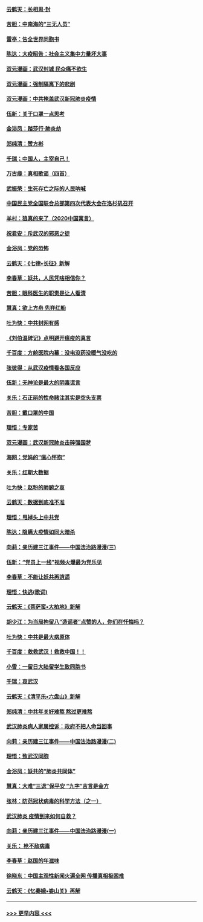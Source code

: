 #### [云鹤天：长相思‧封](../pages/nsc993/n11864006.md?t=02122333) 
#### [苦胆：中南海的“三无人员”](../pages/nsc993/n11862997.md?t=02122333) 
#### [雷亭：告全世界同胞书](../pages/nsc993/n11862572.md?t=02122333) 
#### [陈达：大疫昭告：社会主义集中力量坏大事](../pages/nsc993/n11859419.md?t=02122333) 
#### [双元漫画：武汉封城 民众痛不欲生](../pages/nsc993/n11859287.md?t=02122333) 
#### [双元漫画：强制隔离下的悲剧](../pages/nsc993/n11859244.md?t=02122333) 
#### [双元漫画：中共掩盖武汉新冠肺炎疫情](../pages/nsc993/n11858249.md?t=02122333) 
#### [伍新：关于口罩一点思考](../pages/nsc993/n11859195.md?t=02122333) 
#### [金浴凤：踏莎行‧肺炎劫](../pages/nsc993/n11858227.md?t=02122333) 
#### [郑纯清：赞方彬](../pages/nsc993/n11856803.md?t=02122333) 
#### [千瑞；中国人，主宰自己！](../pages/nsc993/n11856793.md?t=02122333) 
#### [万古缘：真相歌谣（四首）](../pages/nsc993/n11856263.md?t=02122333) 
#### [武振荣：生死存亡之际的人民呐喊](../pages/nsc993/n11856256.md?t=02122333) 
#### [中国民主党全国联合总部第四次代表大会在洛杉矶召开](../pages/nsc993/n11856344.md?t=02122333) 
#### [羊村：狼真的来了（2020中国寓言）](../pages/nsc993/n11856229.md?t=02122333) 
#### [祝君安：斥武汉的邪恶之徒](../pages/nsc993/n11855861.md?t=02122333) 
#### [金浴凤：党的恐怖](../pages/nsc993/n11855849.md?t=02122333) 
#### [云鹤天：《七律▪长征》新解](../pages/nsc993/n11855479.md?t=02122333) 
#### [李春草：妖共，人民凭啥相信你？](../pages/nsc993/n11855196.md?t=02122333) 
#### [苦胆：眼科医生的职责是让人看清](../pages/nsc993/n11853840.md?t=02122333) 
#### [慧真：欲上方舟 先弃红船](../pages/nsc993/n11853483.md?t=02122333) 
#### [吐为快：中共封网有感](../pages/nsc993/n11852575.md?t=02122333) 
#### [《刘伯温碑记》点明避开瘟疫的真言](../pages/nsc993/n11852128.md?t=02122333) 
#### [千百度：方舱医院内幕：没电没药没暖气没吃的](../pages/nsc993/n11850211.md?t=02122333) 
#### [张彼得：从武汉疫情看各国反应](../pages/nsc993/n11850102.md?t=02122333) 
#### [伍新：无神论是最大的阴毒谎言](../pages/nsc993/n11846129.md?t=02122333) 
#### [关乐：石正丽的性命赌注其实是空头支票](../pages/nsc993/n11846109.md?t=02122333) 
#### [苦胆：戴口罩的中国](../pages/nsc993/n11845576.md?t=02122333) 
#### [理悟：专家苦](../pages/nsc993/n11845564.md?t=02122333) 
#### [双元漫画：武汉新冠肺炎击碎强国梦](../pages/nsc993/n11843320.md?t=02122333) 
#### [海网：党妈的“瘟心怀抱”](../pages/nsc993/n11840740.md?t=02122333) 
#### [关乐：红朝大数据](../pages/nsc993/n11840675.md?t=02122333) 
#### [吐为快：赵粉的肺腑之哀](../pages/nsc993/n11840618.md?t=02122333) 
#### [云鹤天：数据到底准不准](../pages/nsc993/n11840325.md?t=02122333) 
#### [理悟：甩掉头上中共党](../pages/nsc993/n11838826.md?t=02122333) 
#### [陈达：隐瞒大疫情如同大暗杀](../pages/nsc993/n11838771.md?t=02122333) 
#### [向莉：亲历建三江事件——中国法治路漫漫(三)](../pages/nsc993/n11831825.md?t=02122333) 
#### [伍新：“党员上一线”视频火爆最为党乐见](../pages/nsc993/n11838200.md?t=02122333) 
#### [李春草：不能让妖共再逍遥](../pages/nsc993/n11838102.md?t=02122333) 
#### [理悟：快逃(歌词)](../pages/nsc993/n11838083.md?t=02122333) 
#### [云鹤天：《菩萨蛮▪大柏地》新解](../pages/nsc993/n11838059.md?t=02122333) 
#### [胡少江：为当局拘留八“造谣者”点赞的人，你们在忏悔吗？](../pages/nsc993/n11836801.md?t=02122333) 
#### [吐为快：中共是最大病原体](../pages/nsc993/n11836748.md?t=02122333) 
#### [千百度：救救武汉！救救中国！！](../pages/nsc993/n11836145.md?t=02122333) 
#### [小雪：一留日大陆留学生致同胞书](../pages/nsc993/n11834624.md?t=02122333) 
#### [千瑞：哀武汉](../pages/nsc993/n11833647.md?t=02122333) 
#### [云鹤天：《清平乐▪六盘山》新解](../pages/nsc993/n11833611.md?t=02122333) 
#### [郑纯清：中共年关好难熬 熬过更难熬](../pages/nsc993/n11833489.md?t=02122333) 
#### [武汉肺炎病人家属控诉：政府不把人命当回事](../pages/nsc993/n11833205.md?t=02122333) 
#### [向莉：亲历建三江事件——中国法治路漫漫(二)](../pages/nsc993/n11829102.md?t=02122333) 
#### [理悟：致武汉同胞](../pages/nsc993/n11831522.md?t=02122333) 
#### [金浴凤：妖共的“肺炎共同体”](../pages/nsc993/n11829448.md?t=02122333) 
#### [慧真：大难“三退”保平安 “九字”吉言是金方](../pages/nsc993/n11829501.md?t=02122333) 
#### [张林：防范冠状病毒的科学方法（之一）](../pages/nsc993/n11828618.md?t=02122333) 
#### [武汉肺炎 疫情到来如何自救？](../pages/nsc993/n11827632.md?t=02122333) 
#### [向莉：亲历建三江事件——中国法治路漫漫(一)](../pages/nsc993/n11827190.md?t=02122333) 
#### [关乐： 枪不敌病毒](../pages/nsc993/n11826746.md?t=02122333) 
#### [李春草：赵国的年滋味](../pages/nsc993/n11826321.md?t=02122333) 
#### [徐晓东：中国主观性新闻火遍全网 传播真相极困难](../pages/nsc993/n11826508.md?t=02122333) 
#### [云鹤天：《忆秦娥▪娄山关》再解](../pages/nsc993/n11824682.md?t=02122333) 

----
#### [ >>> 更早内容 <<< ](../indexes/nsc993-earlier.md)
